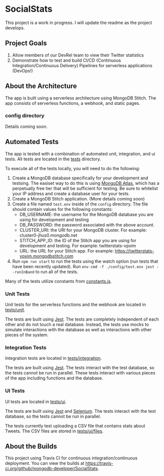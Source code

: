 # SocialStats

This project is a work in progress.  I will update the readme as the project develops.

## Project Goals

1. Allow members of our DevRel team to view their Twitter statistics
1. Demonstrate how to test and build CI/CD (Continuous Integration/Continuous Delivery) Pipelines for serverless applications (DevOps!)

## About the Architecture

The app is built using a serverless architecture using MongoDB Stitch.  The app consists of serverless functions, a webhook, and static pages.

### config directory

Details coming soon.

## Automated Tests

The app is tested with a combination of automated unit, integration, and ui tests.  All tests are located in the [tests](/tests) directory.

To execute all of the tests locally, you will need to do the following:

1. Create a MongoDB database specifically for your development and testsing.  The easiset way to do this is using [MongoDB Atlas](http://bit.ly/MDB_Atlas), which has a perpetually free tier that will be sufficient for testing.  Be sure to whitelist your IP address and create a database user for your tests.
1. Create a MongoDB Stitch application. (More details coming soon)
1. Create a file named `test.env` inside of the `config` directory.  The file should contain values for the following constants:
    - DB_USERNAME:  the username for the MongoDB database you are using for development and testing
    - DB_PASSWORD: the password associated with the above account.
    - CLUSTER_URI: the URI for your MongoDB cluster.  For example:  cluster0-jhus0.mongodb.net
    - STITCH_APP_ID: the ID of the Stitch app you are using for development and testing. For example:  twitterstats-vpxim
    - URL: the URL for your Stitch app.  For example:  https://twitterstats-vpxim.mongodbstitch.com
1. Run `npm run start` to run the tests using the watch option (run tests that have been recently updated). Run `env-cmd -f ./config/test.env jest --runInBand` to run all of the tests.

Many of the tests utilize constants from [constants.js](/tests/constants.js).

### Unit Tests

Unit tests for the serverless functions and the webhook are located in [tests/unit](/tests/unit).  

The tests are built using [Jest](https://jestjs.io/).  The tests are completely independent of each other and do not touch a real database.  Instead, the tests use mocks to simulate interactions with the database as well as interactions with other pieces of the system.

### Integration Tests

Integration tests are located in [tests/integration](/tests/integration).

The tests are built using [Jest](https://jestjs.io/).  The tests interact with the test database, so the tests cannot be run in parallel. These tests interact with various pieces of the app including functions and the database.

### UI Tests

UI tests are located in [tests/ui](/tests/ui).

The tests are built using [Jest](https://jestjs.io/) and [Selenium](https://www.selenium.dev).  The tests interact with the test database, so the tests cannot be run in parallel.  

The tests currently test uploading a CSV file that contains stats about Tweets.  The CSV files are stored in [tests/ui/files](/tests/ui/files).

## About the Builds

This project using Travis CI for continuous integration/continuous deployment.  You can view the builds at https://travis-ci.org/github/mongodb-developer/SocialStats.
